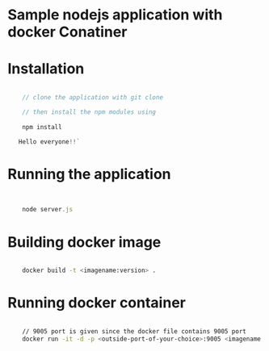 # Sample nodejs application with docker Conatiner


# Installation


```javascript

    // clone the application with git clone

    // then install the npm modules using
     
    npm install

   Hello everyone!!`
```


# Running the application


```javascript


    node server.js


```


# Building docker image

```bash

    docker build -t <imagename:version> .

```



# Running docker container


```bash

    // 9005 port is given since the docker file contains 9005 port
    docker run -it -d -p <outside-port-of-your-choice>:9005 <imagename:version>

```


